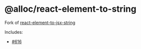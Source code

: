 # @alloc/react-element-to-string

Fork of [react-element-to-jsx-string](https://github.com/algolia/react-element-to-jsx-string)

Includes:
- [#616](https://github.com/algolia/react-element-to-jsx-string/pull/616)
